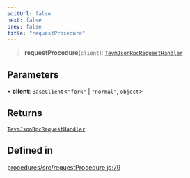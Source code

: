 ```yaml
---
editUrl: false
next: false
prev: false
title: "requestProcedure"
---
```


> **requestProcedure**(`client`): [`TevmJsonRpcRequestHandler`](/reference/tevm/procedures/type-aliases/tevmjsonrpcrequesthandler/)

## Parameters

• **client**: `BaseClient`\<`"fork"` \| `"normal"`, `object`\>

## Returns

[`TevmJsonRpcRequestHandler`](/reference/tevm/procedures/type-aliases/tevmjsonrpcrequesthandler/)

## Defined in

[procedures/src/requestProcedure.js:79](https://github.com/evmts/tevm-monorepo/blob/main/packages/procedures/src/requestProcedure.js#L79)

